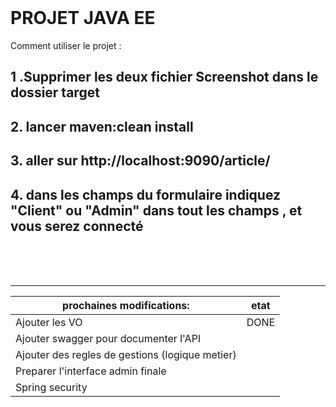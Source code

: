 

<br /><br /><br />

# PROJET JAVA EE  #
Comment utiliser le projet : 
<br />

##  1 .Supprimer les deux fichier Screenshot dans le dossier target ##
##  2. lancer maven:clean install  ##
##  3. aller sur http://localhost:9090/article/ ##
 
##  4. dans les champs du formulaire indiquez "Client" ou "Admin" dans tout les champs , et vous serez connecté ##






<br /><br /><br />


- - - - - - - - - - - - - - -






 prochaines modifications:                    |  etat
-------------                                   | ------------------------
Ajouter les VO                                  |  DONE
Ajouter swagger pour documenter l'API           | 
Ajouter des regles de gestions (logique metier) |
Preparer l'interface admin finale               |
Spring security                                 |
